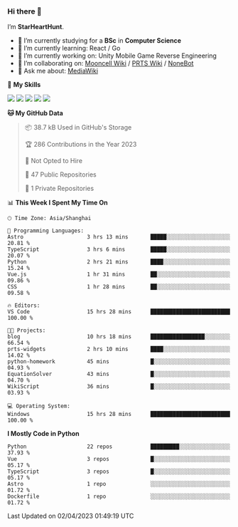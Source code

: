 ### Hi there 👋

I’m **StarHeartHunt**.

- 🏫 I’m currently studying for a **BSc** in **Computer Science**
- 🌱 I’m currently learning: React / Go
- 🔭 I’m currently working on: Unity Mobile Game Reverse Engineering
- 👯 I’m collaborating on: [Mooncell Wiki](https://fgo.wiki/) / [PRTS Wiki](http://prts.wiki/) / [NoneBot](https://github.com/nonebot)
- 💬 Ask me about: [MediaWiki](https://www.mediawiki.org)

🌟 **My Skills**

![](https://img.shields.io/badge/-Python-3e74a2?style=flat-square&logo=Python&logoColor=fff)
![](https://img.shields.io/badge/-Vue-4fc08d?style=flat-square&logo=vue.js&logoColor=fff)
![](https://img.shields.io/badge/-Node.js-339933?style=flat-square&logo=node.js&logoColor=fff)
![](https://img.shields.io/badge/-Linux-000000?style=flat-square&logo=Linux&logoColor=fff)
![](https://img.shields.io/badge/-Dotnet-512bd4?style=flat-square&logo=.net&logoColor=fff)

<!--START_SECTION:waka-->
**🐱 My GitHub Data** 

> 📦 38.7 kB Used in GitHub's Storage 
 > 
> 🏆 286 Contributions in the Year 2023
 > 
> 🚫 Not Opted to Hire
 > 
> 📜 47 Public Repositories 
 > 
> 🔑 1 Private Repositories 
 > 
📊 **This Week I Spent My Time On** 

```text
🕑︎ Time Zone: Asia/Shanghai

💬 Programming Languages: 
Astro                    3 hrs 13 mins       █████░░░░░░░░░░░░░░░░░░░░   20.81 % 
TypeScript               3 hrs 6 mins        █████░░░░░░░░░░░░░░░░░░░░   20.07 % 
Python                   2 hrs 21 mins       ████░░░░░░░░░░░░░░░░░░░░░   15.24 % 
Vue.js                   1 hr 31 mins        ██░░░░░░░░░░░░░░░░░░░░░░░   09.86 % 
CSS                      1 hr 28 mins        ██░░░░░░░░░░░░░░░░░░░░░░░   09.58 % 

🔥 Editors: 
VS Code                  15 hrs 28 mins      █████████████████████████   100.00 % 

🐱‍💻 Projects: 
blog                     10 hrs 18 mins      █████████████████░░░░░░░░   66.54 % 
prts-widgets             2 hrs 10 mins       ████░░░░░░░░░░░░░░░░░░░░░   14.02 % 
python-homework          45 mins             █░░░░░░░░░░░░░░░░░░░░░░░░   04.93 % 
EquationSolver           43 mins             █░░░░░░░░░░░░░░░░░░░░░░░░   04.70 % 
WikiScript               36 mins             █░░░░░░░░░░░░░░░░░░░░░░░░   03.93 % 

💻 Operating System: 
Windows                  15 hrs 28 mins      █████████████████████████   100.00 % 
```

**I Mostly Code in Python** 

```text
Python                   22 repos            █████████░░░░░░░░░░░░░░░░   37.93 % 
Vue                      3 repos             █░░░░░░░░░░░░░░░░░░░░░░░░   05.17 % 
TypeScript               3 repos             █░░░░░░░░░░░░░░░░░░░░░░░░   05.17 % 
Astro                    1 repo              ░░░░░░░░░░░░░░░░░░░░░░░░░   01.72 % 
Dockerfile               1 repo              ░░░░░░░░░░░░░░░░░░░░░░░░░   01.72 % 
```




 Last Updated on 02/04/2023 01:49:19 UTC
<!--END_SECTION:waka-->
